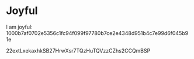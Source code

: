 # Joyful

I am joyful: 1000b7af0702e5356c1fc94f099f97780b7ce2e4348d951b4c7e99d6f045b91e


22extLxekaxhkSB27HrwXsr7TQzHuTQVzzCZhs2CCQmBSP